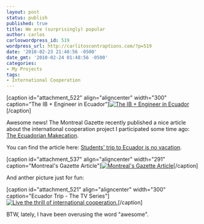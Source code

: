 ```yaml
---
layout: post
status: publish
published: true
title: We are (surprisingly) popular
author: carlos
carloswordpress_id: 519
wordpress_url: http://carlitoscontraptions.com/?p=519
date: '2010-02-23 21:48:56 -0500'
date_gmt: '2010-02-24 01:48:56 -0500'
categories:
- My Projects
tags:
- International Cooperation
---
```

\[caption id="attachment_522" align="aligncenter" width="300" caption="The IB + Engineer in Ecuador"\][![The IB + Engineer in Ecuador](http://carlitoscontraptions.com/wp-content/uploads/2010/02/IMG_1002-300x225.jpg "The IB + Engineer in Ecuador")](http://carlitoscontraptions.com/wp-content/uploads/2010/02/IMG_1002.jpg)\[/caption\]

Awesome news! The Montreal Gazette recently published a nice article about the international cooperation project I participated some time ago: [The Ecuadorian Makecation](http://carlitoscontraptions.com/2010/02/ecuadorian-makecation/ "Trip to Ecuador").

You can find the article here: [Students' trip to Ecuador is no vacation](http://www.montrealgazette.com/technology/Students+trip+Ecuador+vacation/2599612/story.html).

\[caption id="attachment_537" align="aligncenter" width="291" caption="Montreal's Gazette Article"\][![Montreal's Gazette Article](http://carlitoscontraptions.com/wp-content/uploads/2010/02/IMG_4382-291x300.jpg "Montreal's Gazette Article")](http://carlitoscontraptions.com/wp-content/uploads/2010/02/IMG_4382.jpg)\[/caption\]

And anther picture just for fun:

\[caption id="attachment_521" align="aligncenter" width="300" caption="Ecuador Trip - The TV Series"\][![Live the thrill of international cooperation.](http://carlitoscontraptions.com/wp-content/uploads/2010/02/PA230090-300x225.jpg "Ecuador Trip - The TV Series")](http://carlitoscontraptions.com/wp-content/uploads/2010/02/PA230090.jpg)\[/caption\]

BTW, lately, I have been overusing the word "awesome".